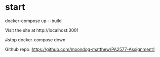 # start
docker-compose up --build

Visit the site at http://localhost:3001

#stop 
docker-compose down

Github repo:
https://github.com/moondog-matthew/PA2577-Assignment1
